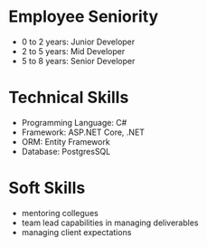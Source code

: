 # Employee Seniority
- 0 to 2 years:  Junior Developer
- 2 to 5 years: Mid Developer
- 5 to 8 years: Senior Developer

# Technical Skills
- Programming Language: C#
- Framework: ASP.NET Core, .NET
- ORM: Entity Framework
- Database: PostgresSQL

# Soft Skills
- mentoring collegues
- team lead capabilities in managing deliverables
- managing client expectations